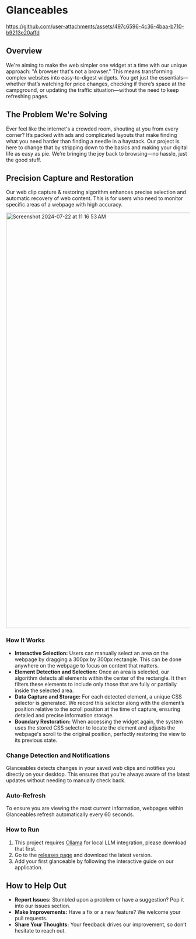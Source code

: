 # Glanceables


https://github.com/user-attachments/assets/497c6596-4c36-4baa-b710-b9213e20affd



## Overview
We're aiming to make the web simpler one widget at a time with our unique approach: "A browser that's not a browser." This means transforming complex websites into easy-to-digest widgets. You get just the essentials—whether that’s watching for price changes, checking if there’s space at the campground, or updating the traffic situation—without the need to keep refreshing pages.

## The Problem We're Solving
Ever feel like the internet's a crowded room, shouting at you from every corner? It’s packed with ads and complicated layouts that make finding what you need harder than finding a needle in a haystack. Our project is here to change that by stripping down to the basics and making your digital life as easy as pie. We’re bringing the joy back to browsing—no hassle, just the good stuff.

## Precision Capture and Restoration
Our web clip capture & restoring algorithm enhances precise selection and automatic recovery of web content. This is for users who need to monitor specific areas of a webpage with high accuracy.

<img width="1136" alt="Screenshot 2024-07-22 at 11 16 53 AM" src="https://github.com/user-attachments/assets/32b4ed7f-cdbf-4145-bfbf-af767a8a69e6">

### How It Works
- **Interactive Selection:** Users can manually select an area on the webpage by dragging a 300px by 300px rectangle. This can be done anywhere on the webpage to focus on content that matters.
- **Element Detection and Selection:** Once an area is selected, our algorithm detects all elements within the center of the rectangle. It then filters these elements to include only those that are fully or partially inside the selected area.
- **Data Capture and Storage:** For each detected element, a unique CSS selector is generated. We record this selector along with the element’s position relative to the scroll position at the time of capture, ensuring detailed and precise information storage.
- **Boundary Restoration:** When accessing the widget again, the system uses the stored CSS selector to locate the element and adjusts the webpage's scroll to the original position, perfectly restoring the view to its previous state.


### Change Detection and Notifications
Glanceables detects changes in your saved web clips and notifies you directly on your desktop. This ensures that you're always aware of the latest updates without needing to manually check back.

### Auto-Refresh
To ensure you are viewing the most current information, webpages within Glanceables refresh automatically every 60 seconds.

### How to Run
1. This project requires [Ollama](https://ollama.com/download) for local LLM integration, please download that first.
2. Go to the [releases page](https://github.com/devin-liu/glanceables/releases) and download the latest version.
3. Add your first glanceable by following the interactive guide on our application.


## How to Help Out
- **Report Issues:** Stumbled upon a problem or have a suggestion? Pop it into our issues section.
- **Make Improvements:** Have a fix or a new feature? We welcome your pull requests.
- **Share Your Thoughts:** Your feedback drives our improvement, so don’t hesitate to reach out.
